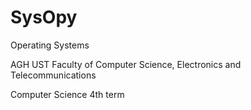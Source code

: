 # SysOpy
Operating Systems

AGH UST Faculty of Computer Science, Electronics and Telecommunications

Computer Science 4th term
